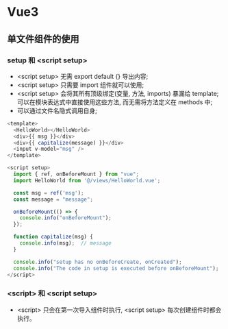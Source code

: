 # Vue3
## 单文件组件的使用
### setup 和 \<script setup>
- \<script setup> 无需 export default {} 导出内容;
- \<script setup> 只需要 import 组件就可以使用;
- \<script setup> 会将其所有顶级绑定(变量, 方法, imports) 暴漏给 template; 可以在模块表达式中直接使用这些方法, 而无需将方法定义在 methods 中;
- 可以通过文件名隐式调用自身;
```javascript
<template>
  <HelloWorld></HelloWorld>
  <div>{{ msg }}</div>
  <div>{{ capitalize(message) }}</div>
  <input v-model="msg" />
</template>

<script setup>
  import { ref, onBeforeMount } from "vue";
  import HelloWorld from '@/views/HelloWorld.vue';

  const msg = ref('msg');
  const message = "message";

  onBeforeMount(() => {
    console.info("onBeforeMount");
  });

  function capitalize(msg) {
    console.info(msg);  // message
  }

  console.info("setup has no onBeforeCreate, onCreated");
  console.info("The code in setup is executed before onBeforeMount");
</script>
```
### \<script> 和 \<script setup>
- \<script> 只会在第一次导入组件时执行, \<script setup> 每次创建组件时都会执行。
